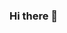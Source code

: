 ### Hi there 👋

<!--
**NM2199/NM2199** is a ✨ _special_ ✨ repository because its `README.md` (this file) appears on your GitHub profile.

Here are some ideas to get you started:

- 🔭 I’m currently working on Machine Learning Virtual Painter.
- 🌱 I’m currently learning Data Science And Machine Learning.
- 👯 I’m looking to collaborate on Coding Ninjas.
- 🤔 I’m looking for help with Coding Ninjas.
- 💬 Ask me about Java, Python, Data science and machine learning or any related stuff.
- 📫 How to reach me: Gmail - nagendrasm21@gmail.com
- 😄 Pronouns: He/His
- ⚡ Fun fact: I spend several hours to listening songs everyday
-->
